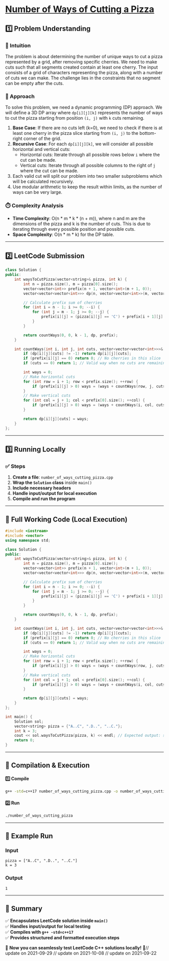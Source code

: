 # **[Number of Ways of Cutting a Pizza](https://leetcode.com/problems/number-of-ways-of-cutting-a-pizza/description/)**  

## **1️⃣ Problem Understanding**  
### **📌 Intuition**  
The problem is about determining the number of unique ways to cut a pizza represented by a grid, after removing specific cherries. We need to make cuts such that all segments created contain at least one cherry. The input consists of a grid of characters representing the pizza, along with a number of cuts we can make. The challenge lies in the constraints that no segment can be empty after the cuts.  

### **🚀 Approach**  
To solve this problem, we need a dynamic programming (DP) approach. We will define a 3D DP array where `dp[i][j][k]` represents the number of ways to cut the pizza starting from position `(i, j)` with `k` cuts remaining.  

1. **Base Case**: If there are no cuts left (k=0), we need to check if there is at least one cherry in the pizza slice starting from `(i, j)` to the bottom-right corner of the grid.
2. **Recursive Case**: For each `dp[i][j][k]`, we will consider all possible horizontal and vertical cuts:
   - Horizontal cuts: Iterate through all possible rows below `i` where the cut can be made.
   - Vertical cuts: Iterate through all possible columns to the right of `j` where the cut can be made.
3. Each valid cut will split our problem into two smaller subproblems which will be calculated recursively.
4. Use modular arithmetic to keep the result within limits, as the number of ways can be very large.

### **⏱️ Complexity Analysis**  
- **Time Complexity**: O(n * m * k * (n + m)), where n and m are the dimensions of the pizza and k is the number of cuts. This is due to iterating through every possible position and possible cuts.  
- **Space Complexity**: O(n * m * k) for the DP table.  

---  

## **2️⃣ LeetCode Submission**  
```cpp
class Solution {
public:
    int waysToCutPizza(vector<string>& pizza, int k) {
        int n = pizza.size(), m = pizza[0].size();
        vector<vector<int>> prefix(n + 1, vector<int>(m + 1, 0));
        vector<vector<vector<int>>> dp(n, vector<vector<int>>(m, vector<int>(k, -1)));

        // Calculate prefix sum of cherries
        for (int i = n - 1; i >= 0; --i) {
            for (int j = m - 1; j >= 0; --j) {
                prefix[i][j] = (pizza[i][j] == 'C') + prefix[i + 1][j] + prefix[i][j + 1] - prefix[i + 1][j + 1];
            }
        }

        return countWays(0, 0, k - 1, dp, prefix);
    }

    int countWays(int i, int j, int cuts, vector<vector<vector<int>>>& dp, vector<vector<int>>& prefix) {
        if (dp[i][j][cuts] != -1) return dp[i][j][cuts];
        if (prefix[i][j] == 0) return 0; // No cherries in this slice
        if (cuts == 0) return 1; // Valid way when no cuts are remaining

        int ways = 0;
        // Make horizontal cuts
        for (int row = i + 1; row < prefix.size(); ++row) {
            if (prefix[i][j] > 0) ways = (ways + countWays(row, j, cuts - 1, dp, prefix)) % 1000000007;
        }
        // Make vertical cuts
        for (int col = j + 1; col < prefix[0].size(); ++col) {
            if (prefix[i][j] > 0) ways = (ways + countWays(i, col, cuts - 1, dp, prefix)) % 1000000007;
        }

        return dp[i][j][cuts] = ways;
    }
};  
```

---  

## **3️⃣ Running Locally**  
### **✅ Steps**  
1. **Create a file**: `number_of_ways_cutting_pizza.cpp`  
2. **Wrap the `Solution` class** inside `main()`  
3. **Include necessary headers**  
4. **Handle input/output for local execution**  
5. **Compile and run the program**  

---  

## **📝 Full Working Code (Local Execution)**  
```cpp
#include <iostream>
#include <vector>
using namespace std;

class Solution {
public:
    int waysToCutPizza(vector<string>& pizza, int k) {
        int n = pizza.size(), m = pizza[0].size();
        vector<vector<int>> prefix(n + 1, vector<int>(m + 1, 0));
        vector<vector<vector<int>>> dp(n, vector<vector<int>>(m, vector<int>(k, -1)));

        // Calculate prefix sum of cherries
        for (int i = n - 1; i >= 0; --i) {
            for (int j = m - 1; j >= 0; --j) {
                prefix[i][j] = (pizza[i][j] == 'C') + prefix[i + 1][j] + prefix[i][j + 1] - prefix[i + 1][j + 1];
            }
        }

        return countWays(0, 0, k - 1, dp, prefix);
    }

    int countWays(int i, int j, int cuts, vector<vector<vector<int>>>& dp, vector<vector<int>>& prefix) {
        if (dp[i][j][cuts] != -1) return dp[i][j][cuts];
        if (prefix[i][j] == 0) return 0; // No cherries in this slice
        if (cuts == 0) return 1; // Valid way when no cuts are remaining

        int ways = 0;
        // Make horizontal cuts
        for (int row = i + 1; row < prefix.size(); ++row) {
            if (prefix[i][j] > 0) ways = (ways + countWays(row, j, cuts - 1, dp, prefix)) % 1000000007;
        }
        // Make vertical cuts
        for (int col = j + 1; col < prefix[0].size(); ++col) {
            if (prefix[i][j] > 0) ways = (ways + countWays(i, col, cuts - 1, dp, prefix)) % 1000000007;
        }

        return dp[i][j][cuts] = ways;
    }
};

int main() {
    Solution sol;
    vector<string> pizza = {"A..C", ".D..", "..C."};
    int k = 3;
    cout << sol.waysToCutPizza(pizza, k) << endl; // Expected output: some integer
    return 0;
}
```  

---  

## **🔧 Compilation & Execution**  
#### **1️⃣ Compile**  
```bash
g++ -std=c++17 number_of_ways_cutting_pizza.cpp -o number_of_ways_cutting_pizza
```  

#### **2️⃣ Run**  
```bash
./number_of_ways_cutting_pizza
```  

---  

## **🎯 Example Run**  
### **Input**  
```
pizza = ["A..C", ".D..", "..C."]
k = 3
```  
### **Output**  
```
1
```  

---  

## **📌 Summary**  
✅ **Encapsulates LeetCode solution inside `main()`**  
✅ **Handles input/output for local testing**  
✅ **Compiles with `g++ -std=c++17`**  
✅ **Provides structured and formatted execution steps**  

🚀 **Now you can seamlessly test LeetCode C++ solutions locally!** 🚀// update on 2021-09-29
// update on 2021-10-08
// update on 2021-09-22
